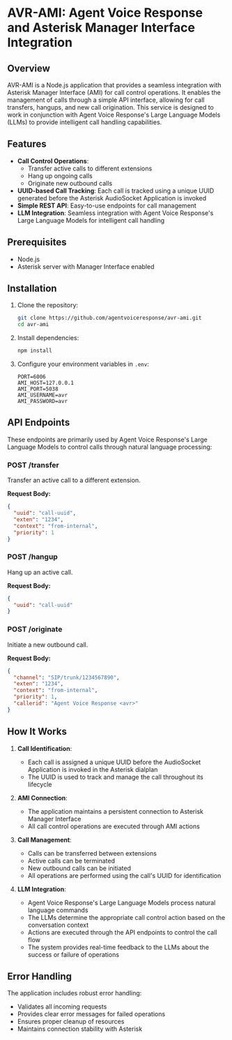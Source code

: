 # AVR-AMI: Agent Voice Response and Asterisk Manager Interface Integration

## Overview

AVR-AMI is a Node.js application that provides a seamless integration with Asterisk Manager Interface (AMI) for call control operations. It enables the management of calls through a simple API interface, allowing for call transfers, hangups, and new call origination. This service is designed to work in conjunction with Agent Voice Response's Large Language Models (LLMs) to provide intelligent call handling capabilities.

## Features

- **Call Control Operations**:
  - Transfer active calls to different extensions
  - Hang up ongoing calls
  - Originate new outbound calls
- **UUID-based Call Tracking**: Each call is tracked using a unique UUID generated before the Asterisk AudioSocket Application is invoked
- **Simple REST API**: Easy-to-use endpoints for call management
- **LLM Integration**: Seamless integration with Agent Voice Response's Large Language Models for intelligent call handling

## Prerequisites

- Node.js 
- Asterisk server with Manager Interface enabled

## Installation

1. Clone the repository:
   ```bash
   git clone https://github.com/agentvoiceresponse/avr-ami.git
   cd avr-ami
   ```

2. Install dependencies:
   ```bash
   npm install
   ```

3. Configure your environment variables in `.env`:
   ```
   PORT=6006
   AMI_HOST=127.0.0.1
   AMI_PORT=5038
   AMI_USERNAME=avr
   AMI_PASSWORD=avr
   ```

## API Endpoints

These endpoints are primarily used by Agent Voice Response's Large Language Models to control calls through natural language processing:

### POST /transfer

Transfer an active call to a different extension.

**Request Body:**
```json
{
  "uuid": "call-uuid",
  "exten": "1234",
  "context": "from-internal",
  "priority": 1
}
```

### POST /hangup

Hang up an active call.

**Request Body:**
```json
{
  "uuid": "call-uuid"
}
```

### POST /originate

Initiate a new outbound call.

**Request Body:**
```json
{
  "channel": "SIP/trunk/1234567890",
  "exten": "1234",
  "context": "from-internal",
  "priority": 1,
  "callerid": "Agent Voice Response <avr>"
}
```

## How It Works

1. **Call Identification**:
   - Each call is assigned a unique UUID before the AudioSocket Application is invoked in the Asterisk dialplan
   - The UUID is used to track and manage the call throughout its lifecycle

2. **AMI Connection**:
   - The application maintains a persistent connection to Asterisk Manager Interface
   - All call control operations are executed through AMI actions

3. **Call Management**:
   - Calls can be transferred between extensions
   - Active calls can be terminated
   - New outbound calls can be initiated
   - All operations are performed using the call's UUID for identification

4. **LLM Integration**:
   - Agent Voice Response's Large Language Models process natural language commands
   - The LLMs determine the appropriate call control action based on the conversation context
   - Actions are executed through the API endpoints to control the call flow
   - The system provides real-time feedback to the LLMs about the success or failure of operations

## Error Handling

The application includes robust error handling:
- Validates all incoming requests
- Provides clear error messages for failed operations
- Ensures proper cleanup of resources
- Maintains connection stability with Asterisk

